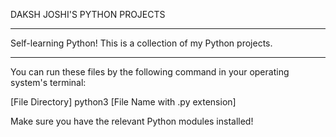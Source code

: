 DAKSH JOSHI'S PYTHON PROJECTS
____

Self-learning Python! This is a collection of my Python projects.
***
You can run these files by the following command in your operating system's terminal:

[File Directory] python3 [File Name with .py extension]

Make sure you have the relevant Python modules installed! 
